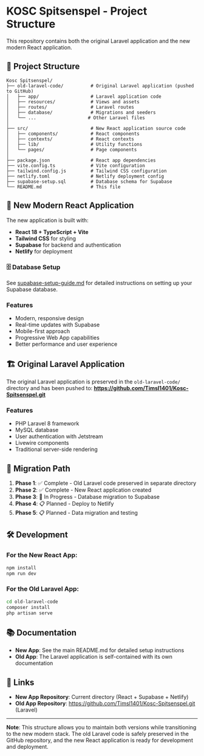 # KOSC Spitsenspel - Project Structure

This repository contains both the original Laravel application and the new modern React application.

## 📁 Project Structure

```
Kosc Spitsenspel/
├── old-laravel-code/          # Original Laravel application (pushed to GitHub)
│   ├── app/                   # Laravel application code
│   ├── resources/             # Views and assets
│   ├── routes/                # Laravel routes
│   ├── database/              # Migrations and seeders
│   └── ...                   # Other Laravel files
│
├── src/                       # New React application source code
│   ├── components/            # React components
│   ├── contexts/              # React contexts
│   ├── lib/                   # Utility functions
│   └── pages/                 # Page components
│
├── package.json               # React app dependencies
├── vite.config.ts             # Vite configuration
├── tailwind.config.js         # Tailwind CSS configuration
├── netlify.toml               # Netlify deployment config
├── supabase-setup.sql         # Database schema for Supabase
└── README.md                  # This file
```

## 🚀 New Modern React Application

The new application is built with:
- **React 18 + TypeScript + Vite**
- **Tailwind CSS** for styling
- **Supabase** for backend and authentication
- **Netlify** for deployment

### 🗄️ Database Setup
See [supabase-setup-guide.md](./supabase-setup-guide.md) for detailed instructions on setting up your Supabase database.

### Features
- Modern, responsive design
- Real-time updates with Supabase
- Mobile-first approach
- Progressive Web App capabilities
- Better performance and user experience

## 🏗️ Original Laravel Application

The original Laravel application is preserved in the `old-laravel-code/` directory and has been pushed to:
**https://github.com/Timsl1401/Kosc-Spitsenspel.git**

### Features
- PHP Laravel 8 framework
- MySQL database
- User authentication with Jetstream
- Livewire components
- Traditional server-side rendering

## 🔄 Migration Path

1. **Phase 1**: ✅ Complete - Old Laravel code preserved in separate directory
2. **Phase 2**: ✅ Complete - New React application created
3. **Phase 3**: 🚧 In Progress - Database migration to Supabase
4. **Phase 4**: 📋 Planned - Deploy to Netlify
5. **Phase 5**: 📋 Planned - Data migration and testing

## 🛠️ Development

### For the New React App:
```bash
npm install
npm run dev
```

### For the Old Laravel App:
```bash
cd old-laravel-code
composer install
php artisan serve
```

## 📚 Documentation

- **New App**: See the main README.md for detailed setup instructions
- **Old App**: The Laravel application is self-contained with its own documentation

## 🔗 Links

- **New App Repository**: Current directory (React + Supabase + Netlify)
- **Old App Repository**: https://github.com/Timsl1401/Kosc-Spitsenspel.git (Laravel)

---

**Note**: This structure allows you to maintain both versions while transitioning to the new modern stack. The old Laravel code is safely preserved in the GitHub repository, and the new React application is ready for development and deployment.
